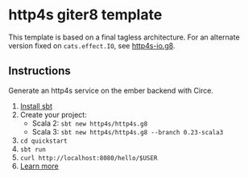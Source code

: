 # http4s giter8 template

This template is based on a final tagless architecture.  For an alternate version fixed on `cats.effect.IO`, see [http4s-io.g8](https://github.com/http4s/http4s-io.g8).

## Instructions

Generate an http4s service on the ember backend with Circe.

1. [Install sbt](http://www.scala-sbt.org/1.0/docs/Setup.html)
2. Create your project:
   - Scala 2: `sbt new http4s/http4s.g8` 
   - Scala 3: `sbt new http4s/http4s.g8 --branch 0.23-scala3`
3. `cd quickstart`
4. `sbt run`
5. `curl http://localhost:8080/hello/$USER`
6. [Learn more](http://http4s.org/)

